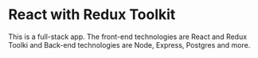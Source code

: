# React with Redux Toolkit
This is a full-stack app. The front-end technologies are React and Redux Toolki and Back-end technologies are Node, Express, Postgres and more.